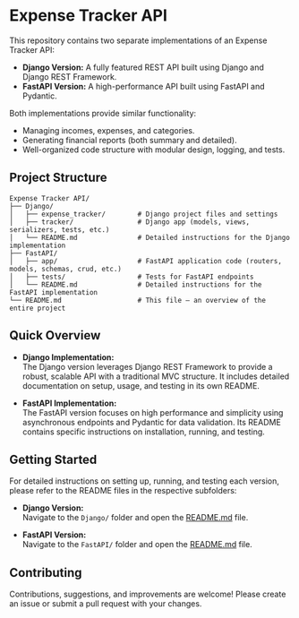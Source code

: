 # Expense Tracker API

This repository contains two separate implementations of an Expense Tracker API:

- **Django Version:** A fully featured REST API built using Django and Django REST Framework.
- **FastAPI Version:** A high-performance API built using FastAPI and Pydantic.

Both implementations provide similar functionality:
- Managing incomes, expenses, and categories.
- Generating financial reports (both summary and detailed).
- Well-organized code structure with modular design, logging, and tests.

## Project Structure

```
Expense Tracker API/
├── Django/
│   ├── expense_tracker/        # Django project files and settings
│   ├── tracker/                # Django app (models, views, serializers, tests, etc.)
│   └── README.md               # Detailed instructions for the Django implementation
├── FastAPI/
│   ├── app/                    # FastAPI application code (routers, models, schemas, crud, etc.)
│   ├── tests/                  # Tests for FastAPI endpoints
│   └── README.md               # Detailed instructions for the FastAPI implementation
└── README.md                   # This file – an overview of the entire project
```

## Quick Overview

- **Django Implementation:**  
  The Django version leverages Django REST Framework to provide a robust, scalable API with a traditional MVC structure. It includes detailed documentation on setup, usage, and testing in its own README.

- **FastAPI Implementation:**  
  The FastAPI version focuses on high performance and simplicity using asynchronous endpoints and Pydantic for data validation. Its README contains specific instructions on installation, running, and testing.

## Getting Started

For detailed instructions on setting up, running, and testing each version, please refer to the README files in the respective subfolders:

- **Django Version:**  
  Navigate to the `Django/` folder and open the [README.md](Django/expense_tracker/README.md) file.

- **FastAPI Version:**  
  Navigate to the `FastAPI/` folder and open the [README.md](FastAPI/README.md) file.

## Contributing

Contributions, suggestions, and improvements are welcome! Please create an issue or submit a pull request with your changes.